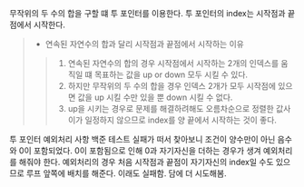 무작위의 두 수의 합을 구할 떄 투 포인터를 이용한다.
투 포인터의 index는 시작점과 끝점에서 시작한다.
> - 연속된 자연수의 합과 달리 시작점과 끝점에서 시작하는 이유
>> 1. 연속된 자연수의 합의 경우 시작점에서 시작하는 2개의 인덱스를 움직일 떄 목표하는 값을 up or down 모두 시킬 수 있다.
>> 2. 하지만 무작위의 두 수의 합을 경우 인덱스 2개가 모두 시작점에 있으면 값을 up 시킬 수만 있을 뿐 down 시킬 수 없다.
>> 3. up을 시키는 경우로 문제를 해결하려해도 오름차순으로 정렬한 값사이가 일정하지 않으므로 index를 양 끝에서 시작하는 것이 좋다.

투 포인터 예외처리 사항
백준 테스트 실패가 떠서 찾아보니 조건이 양수만이 아닌 음수와 0이 포함되었다.
0이 포함됨으로 인해 0과 자기자신을 더하는 경우가 생겨 예외처리를 해줘야 한다.
예외처리의 경우 처음 시작점과 끝점이 자기자신의 index일 수도 있으므로 루프 앞쪽에 배치를 해준다.
이래도 실패함. 담에 더 시도해봄.